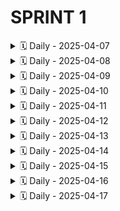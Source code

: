 # SPRINT 1
<details>
<summary>🗓️ Daily - 2025-04-07</summary>

### 👤 Gabriela Rodrigues conceição 

**✅ Ontem:** Pesquisei ideias para os temas de trabalho em Engenharia de Software: saúde pública, segurança alimentar e monitoramento climatico. Cada um oferece boas oportunidades para desenvolver soluções tecnológicas com impacto social.  
**📌 Hoje:** reunião para selicionar o tema   
**🚧 Impedimentos:** nenhum

---

### 👤 Taíza Paula de Oliveira Lima

**✅ Ontem:** Criação e atualização do repositório no github   
**📌 Hoje:** Pesquisas sobre os temas propostos para o desenvolvimento do trabalho  
**🚧 Impedimentos:** Não  

---

### 👤 Gregory Gabriel Ozaki Coelho

**✅ Ontem:** Pesquisa sobre o tema e o que podemos fazer com base nisso.  
**📌 Hoje:** Continuar a pesquisa e debater com a equipe as possíveis ideias para desenvolvimento do projeto.  
**🚧 Impedimentos:** Não houve nenhum.  

---

### 👤 Leano Guerreiro Baba

**✅ Ontem:** Pesquisei aplicativos feitos com a ferramenta proposta afim de avaliar a viabilidade de desenvolvimento de um aplicativo que aborda o tema escolhido  
**📌 Hoje:** Continuarei com a pesquisa de ontem  
**🚧 Impedimentos:** Hoje não  

---

### 👤 Brayner Santana Brito

**✅ Ontem:** Pesquisas sobre o tema  
**📌 Hoje:** Hoje faremos uma reunião para discutirmos o que iremos pesquisar para desenvolver o trabalho.  
**🚧 Impedimentos:** Não   

---

</details>
<details>
<summary>🗓️ Daily - 2025-04-08</summary>

### 👤 Taíza Paula de Oliveira Lima 

**✅ Ontem:** Pesquisas relacionadas aos temas propostos para o desenvolvimento do trabalho   
**📌 Hoje:** Estudar a ferramenta thunkable para definir a viabilidade do desenvolvimento do aplicativo voltado para algum dos temas  
**🚧 Impedimentos:** Não   

---

### 👤 Leano Guerreiro 

**✅ Ontem:** Reunião em grupo com o monitor da disciplina  
**📌 Hoje:** Sem atividades predefinidas para hoje   
**🚧 Impedimentos:** não   

---

### 👤 Gabriela Rodrigues conceição 

**✅ Ontem:** Foi feita escolha do tema, logo fiz a pesquisa de apps para ter referencias   
**📌 Hoje:** pesquisa  
**🚧 Impedimentos:** não  

---

### 👤 Gregory Gabriel Ozaki Coelho

**✅ Ontem:** Foi decidido o tema do  trabalho e discutimos algumas funcionalidades para o app.  
**📌 Hoje:** Foi discutido novas funcionalidades.  
**🚧 Impedimentos:** Não.  

---
</details>
<details>
<summary>🗓️ Daily - 2025-04-09</summary>

### 👤 Gregory Gabriel Ozaki Coelho

**✅ Ontem:** Tivemos novas ideias sobre o app.  
**📌 Hoje:** Definir funcionalidades.  
**🚧 Impedimentos:** Não.  

---

### 👤 Taíza Paula

**✅ Ontem:** Estudei a ferramenta thunkable para definir a viabilidade do desenvolvimento do aplicativo voltado para algum dos temas  
**📌 Hoje:** Continuar os estudos e pesquisas voltados a temática saúde pública que vai ser o foco do nosso trabalho   
**🚧 Impedimentos:** Não   

---

### 👤 Leano Guerreiro Baba

**✅ Ontem:** reunião com o grupo para reavaliarmos a proposta do projeto  
**📌 Hoje:** reunião com o grupo e o monitor da disciplina para avaliar a viabilidade de desenvolvimento do projeto  
**🚧 Impedimentos:** não  

---

### 👤 Brayner Santana Brito 

**✅ Ontem:** Nada  
**📌 Hoje:** Hoje pretendo participar com o time em uma reunião com o monitor da turma e apresentar alguns propostas de projetos.  
**🚧 Impedimentos:** Não   

---

</details>

<details>
<summary>🗓️ Daily - 2025-04-10</summary>

### 👤 Leano Guerreiro 

**✅ Ontem:** me reuni com o monitor da turma para discutir as idéias do projeto, ele me deu boas novas idéias   
**📌 Hoje:** reunião com o grupo para decidirmos os papéis e definir a ideia final do projeto   
**🚧 Impedimentos:** não   

---

### 👤 Gregory Gabriel Ozaki Coelho

**✅ Ontem:** Discussão com o orientador da disciplina.  
**📌 Hoje:** Definir ideias, papéis, organização, discutir o design think e o plano de trabalho.  
**🚧 Impedimentos:** Não.  

---

### 👤 Brayner Santana Brito 

**✅ Ontem:** Nada  
**📌 Hoje:** Reunião para decidir as ideias do projeto   
**🚧 Impedimentos:** Não   

---

### 👤 Taíza Paula 

**✅ Ontem:** Estudos e pesquisas voltados a temática saúde pública que vai ser o foco do nosso trabalho  
**📌 Hoje:** Reunião inicial da sprint  
**🚧 Impedimentos:** Não   

---

</details>

<details>
<summary>🗓️ Daily - 2025-04-11</summary>

### 👤 Taíza Paula

**✅ Ontem:** Reunião inicial da sprint  
**📌 Hoje:** Construção do plano de trabalho   
**🚧 Impedimentos:** Não   

---

### 👤 Gregory Gabriel Ozaki Coelho

**✅ Ontem:** Tivemos nossa primeira reunião presencial, onde definimos o tema, a ideia, como está feita a organização do trabalho no Github e no Notion, dividimos os papéis de cada integrante do squad, dividimos o trabalho do design thinking e iniciamos o plano de trabalho.  
**📌 Hoje:** Hoje daremos continuidade no desenvolvimento do design thinking e plano de trabalho.  
**🚧 Impedimentos:** Não.  

---

### 👤 Leano Guerreiro 

**✅ Ontem:** Reunião com o grupo para definir a ideia final e o tema do projeto, tivemos a aprovação do monitor da disciplina   
**📌 Hoje:** Farei a pesquisa de mercado para comparar soluções existentes com a nossa proposta  
**🚧 Impedimentos:** Não   

---

### 👤 Gabriela Rodrigues Conceição

**✅ Ontem:** Tomei nota do que foi discutido em reunião, fiquei responsável para ser analista de requisito com mais dois integrantes.   
**📌 Hoje:** Pesquisar apps e web site para ajudar na criação do App na área de saúde publica  
**🚧 Impedimentos:** Algumas dificuldades para atender todos os requisitos que estou buscando.  

---

</details>

<details>
<summary>🗓️ Daily - 2025-04-12</summary>

### 👤 Gregory Gabriel Ozaki Coelho

**✅ Ontem:** Comecei a fazer as personas do design thinking.  
**📌 Hoje:** Continuar a construção das personas.  
**🚧 Impedimentos:** Não.  

---

### 👤 Taíza Paula 

**✅ Ontem:** Construção do plano de trabalho  
**📌 Hoje:** Atualização do plano de trabalho, atualização do GitHub  
**🚧 Impedimentos:** Não   

---

### 👤 Brayner Santana Brito 

**✅ Ontem:** O meu time tirou dúvidas do projeto com o PO  
**📌 Hoje:** Nada  
**🚧 Impedimentos:** Não   

---

</details>

<details>
<summary>🗓️ Daily - 2025-04-13</summary>

</details>

<details>
<summary>🗓️ Daily - 2025-04-14</summary>

### 👤 Gabriela Rodrigues Conceição 

**✅ Ontem:** Pesquisas relacionadas ao tema  
**📌 Hoje:** Discutir as tarefas atribuídas   
**🚧 Impedimentos:** Nenhum  

---

### 👤 Gregory Gabriel Ozaki Coelho

**✅ Ontem:** Continue a contrução das personas.  
**📌 Hoje:** Continuar a construção das personas.  
**🚧 Impedimentos:** Não.  

---

### 👤 Taiza Paula

**✅ Ontem:** Sem trabalho (Domingo)  
**📌 Hoje:** Construção do plano de trabalho, alinhamento com a equipe sobre os progressos e impedimentos no projeto   
**🚧 Impedimentos:** Não   

---

### 👤 leano Guerreiro 

**✅ Ontem:** pesquisei uma aplicação que seja concorrente da proposta do projeto  
**📌 Hoje:** farei a análise da aplicação   
**🚧 Impedimentos:** não   

---

### 👤 Brayner Santana Brito 

**✅ Ontem:** Pesquisei aplicativos que tem propostas semelhantes ao nosso projeto   
**📌 Hoje:** Provavelmente uma reunião via meet com o time  
**🚧 Impedimentos:** Não   

---

</details>

<details>
<summary>🗓️ Daily - 2025-04-15</summary>

### 👤 Gregory Gabriel Ozaki Coelho

**✅ Ontem:** Construção de personas.  
**📌 Hoje:** Tentar finalizar a construção das personas.  
**🚧 Impedimentos:** Sim, o ferramenta para construir as personas sugerida pelo PO mostrou alguns erros no momento de baixar o PDF, conversei com o orientador da disciplina e estou aguardando novas informações sobre.  

---

### 👤 Gabriela Rodrigues conceição 

**✅ Ontem:** Nenhuma atividade, ainda aguardando a próxima reunião   
**📌 Hoje:** Pesquisas   
**🚧 Impedimentos:** Não   

---

### 👤 Brayner Santana Brito 

**✅ Ontem:** Nada   
**📌 Hoje:** Nada   
**🚧 Impedimentos:** Não   

---

### 👤 Leano Guerreiro 

**✅ Ontem:** Pesquisei soluções existentes para comparar com a nossa solução.
Solução encontrada: Google Maps  
**📌 Hoje:** Preencherei o Quadro Comparativo de Soluções Existentes com as informações da solução encontrada   
**🚧 Impedimentos:** não   

---

### 👤 Taíza Paula

**✅ Ontem:** Construção do plano de trabalho, alinhamento com a equipe sobre os progressos e impedimentos no projeto   
**📌 Hoje:** Revisão do que já foi feito  
**🚧 Impedimentos:** Não   

---

</details>

<details>
<summary>🗓️ Daily - 2025-04-16</summary>

### 👤 Gregory Gabriel Ozaki Coelho

**✅ Ontem:** Construção de personas, além disso, o squad conversou com o PO sobre os erros na ferramenta para desenvolver as personas, seguiremos com outras ferramentas agora.  
**📌 Hoje:** Reunião com squad.  
**🚧 Impedimentos:** Não.  

---

### 👤 Brayner Santana Brito 

**✅ Ontem:** Ontem eu consegui encontrar um aplicativo que possui algumas funcionalidades similares às que estamos desenvolvendo no nosso projeto. Fiz uma breve análise a interface do usuário, no fluxo de trabalho e nas soluções técnicas que eles implementaram para resolver problemas parecidos com os nossos.  
**📌 Hoje:** Hoje eu irei documentar o que encontrei na análise corporativa de soluções existentes do nosso projeto.  
**🚧 Impedimentos:** Nenhum impedimento.  

---

</details>

<details>
<summary>🗓️ Daily - 2025-04-17</summary>

</details>